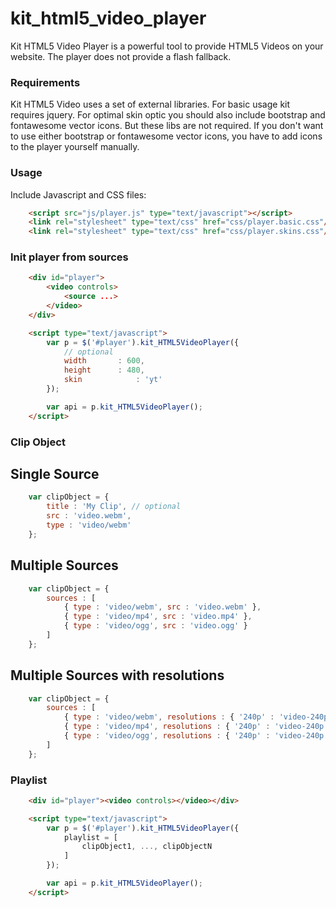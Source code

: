 kit_html5_video_player
======================

Kit HTML5 Video Player is a powerful tool to provide HTML5 Videos on your website. The player does not provide a flash fallback.

### Requirements

Kit HTML5 Video uses a set of external libraries. For basic usage kit requires jquery. For optimal skin optic you should also include bootstrap and fontawesome vector icons. But these libs are not required. If you don't want to use either bootstrap or fontawesome vector icons, you have to add icons to the player yourself manually.

### Usage

Include Javascript and CSS files:

```html
	<script src="js/player.js" type="text/javascript"></script>
	<link rel="stylesheet" type="text/css" href="css/player.basic.css"/>
	<link rel="stylesheet" type="text/css" href="css/player.skins.css"/>
```

### Init player from sources

```html
	<div id="player">
		<video controls>
			<source ...>
		</video>
	</div>

	<script type="text/javascript">
		var p = $('#player').kit_HTML5VideoPlayer({
			// optional
			width 		: 600,
			height 		: 480,
			skin			: 'yt'
		});

		var api = p.kit_HTML5VideoPlayer();
	</script>
```

### Clip Object

Single Source
--------------

```javascript
	var clipObject = {
		title : 'My Clip', // optional
		src : 'video.webm',
		type : 'video/webm'
	};
```

Multiple Sources
--------------

```javascript
	var clipObject = {
		sources : [
			{ type : 'video/webm', src : 'video.webm' },
			{ type : 'video/mp4', src : 'video.mp4' },
			{ type : 'video/ogg', src : 'video.ogg' }
		]
	};
```

Multiple Sources with resolutions
--------------

```javascript
	var clipObject = {
		sources : [
			{ type : 'video/webm', resolutions : { '240p' : 'video-240p.webm', '360p' : 'video-360p.webm' } },
			{ type : 'video/mp4', resolutions : { '240p' : 'video-240p.mp4', '360p' : 'video-360p.mp4' }  },
			{ type : 'video/ogg', resolutions : { '240p' : 'video-240p.ogg', '360p' : 'video-360p.ogg' }  }
		]
	};
```

### Playlist

```html
	<div id="player"><video controls></video></div>

	<script type="text/javascript">
		var p = $('#player').kit_HTML5VideoPlayer({
			playlist = [
				clipObject1, ..., clipObjectN
			]
		});

		var api = p.kit_HTML5VideoPlayer();
	</script>
```